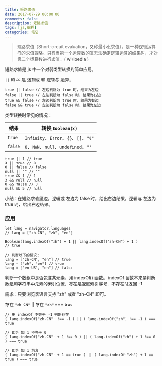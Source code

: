 ```yaml
---
title: 短路求值
date: 2017-07-29 00:00:00
comments: false
description: 短路求值
tags: [js,编程]
categories: 笔记
---
```


> 短路求值（Short-circuit evaluation，又称最小化求值），是一种逻辑运算符的求值策略。只有当第一个运算数的值无法确定逻辑运算的结果时，才对第二个运算数进行求值。( [wikipedia](https://zh.wikipedia.org/zh-hans/%E7%9F%AD%E8%B7%AF%E6%B1%82%E5%80%BC) )


<!--more-->

短路求值是 js 中一个对弱类型转换的简单应用。

`||` 和 `&&` 是 逻辑或 和 逻辑与 运算。

```
true || false // 左边判断为 true 时，结果为左边
false || true // 左边判断为 false 时，结果为右边
true && false // 左边判断为 true 时，结果为右边
false && true // 左边判断为 false 时，结果为左边
```

类型转换时常见的情况：

| 结果 | 转换  `Boolean(x)` |
| --- | --- |
| `true` | `Infinity`、`Error`、`{}`、`[]`、`"0"` |
| `false` | `0`、`NaN`、`null`、`undefined`、`""`  |

```
true || 1 // true
3 || true // 3
0 || false // false
null || "" // ""
true && 1 // 1
3 && null // null
0 && false // 0
null && 5 // null
```
小结：在短路求值里边，逻辑或 左边为 false 时，给出右边结果。逻辑与 左边为 true 时，给出右边结果。

### 应用

```
let lang = navigator.languages 
// lang = ["zh-CN", "zh", "en"]

Boolean(lang.indexOf("zh") + 1 || lang.indexOf("zh-CN") + 1 )
// true

// 判断以下的情况：
lang = ["zh-CN", "en"] // true
lang = ["zh", "en"] // true
lang = ["en-US", "en"] // false
```

判断一个数组中是否包含某元素，用 indexOf() 函数。
indexOf 函数本来是判断数组和字符串中元素的索引位置，存在是返回索引序号，不存在时返回 -1 

需求：只要浏览器语言支持 "zh" 或者 "zh-CN" 即可。

存在 `"zh-CN"` || 存在 `"zh"` === true

```
// 用 indexOf 不等于 -1 判断存在
( lang.indexOf("zh-CN") !== -1 ) || ( lang.indexOf("zh") !== -1 ) === true

// 即为 加 1 不等于 0
( lang.indexOf("zh-CN") + 1 !== 0 ) || ( lang.indexOf("zh") + 1 !== 0 ) === true

// 即为 加 1 为真
( lang.indexOf("zh-CN") + 1 == true ) || ( lang.indexOf("zh") + 1 == true ) === true
```
